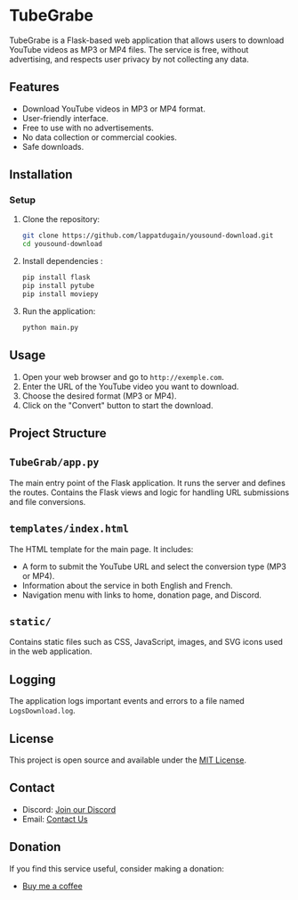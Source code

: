 
# TubeGrabe

TubeGrabe is a Flask-based web application that allows users to download YouTube videos as MP3 or MP4 files. The service is free, without advertising, and respects user privacy by not collecting any data.

## Features

- Download YouTube videos in MP3 or MP4 format.
- User-friendly interface.
- Free to use with no advertisements.
- No data collection or commercial cookies.
- Safe downloads.

## Installation

### Setup

1. Clone the repository:

    ```bash
    git clone https://github.com/lappatdugain/yousound-download.git
    cd yousound-download
    ```

2. Install dependencies :
    ```bash
    pip install flask
    pip install pytube
    pip install moviepy
    ```

3. Run the application:

    ```bash
    python main.py
    ```

## Usage

1. Open your web browser and go to `http://exemple.com`.
2. Enter the URL of the YouTube video you want to download.
3. Choose the desired format (MP3 or MP4).
4. Click on the "Convert" button to start the download.

## Project Structure

## `TubeGrab/app.py`

The main entry point of the Flask application. It runs the server and defines the routes.
Contains the Flask views and logic for handling URL submissions and file conversions.

## `templates/index.html`

The HTML template for the main page. It includes:

- A form to submit the YouTube URL and select the conversion type (MP3 or MP4).
- Information about the service in both English and French.
- Navigation menu with links to home, donation page, and Discord.

## `static/`

Contains static files such as CSS, JavaScript, images, and SVG icons used in the web application.

## Logging

The application logs important events and errors to a file named `LogsDownload.log`.

## License

This project is open source and available under the [MIT License](LICENSE).

## Contact

- Discord: [Join our Discord](https://discord.gg/BEJHYj2Z4r)
- Email: [Contact Us](mailto:yousound.xy05v@slmails.com?subject=info%20ytapp)

## Donation

If you find this service useful, consider making a donation:

- [Buy me a coffee](https://buymeacoffee.com/tubegrab)
